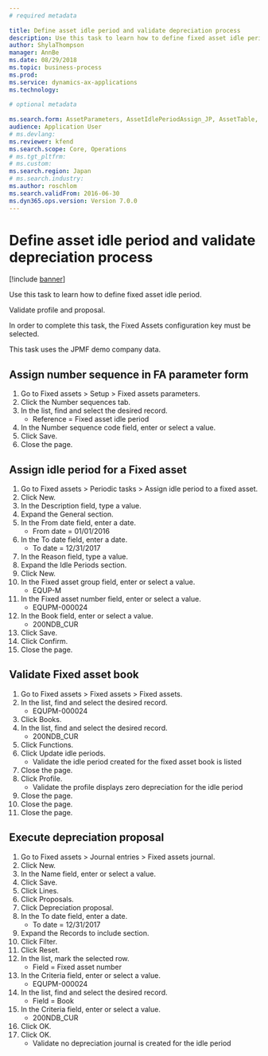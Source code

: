 ```yaml
--- 
# required metadata 
 
title: Define asset idle period and validate depreciation process
description: Use this task to learn how to define fixed asset idle period. 
author: ShylaThompson
manager: AnnBe 
ms.date: 08/29/2018
ms.topic: business-process 
ms.prod:  
ms.service: dynamics-ax-applications 
ms.technology:  
 
# optional metadata 
 
ms.search.form: AssetParameters, AssetIdlePeriodAssign_JP, AssetTable, AssetBook, AssetIdlePeriodUpdate_JP, AssetProfile, LedgerJournalTable, LedgerJournalTransAsset, SysQueryForm   
audience: Application User 
# ms.devlang:  
ms.reviewer: kfend
ms.search.scope: Core, Operations 
# ms.tgt_pltfrm:  
# ms.custom:  
ms.search.region: Japan
# ms.search.industry: 
ms.author: roschlom
ms.search.validFrom: 2016-06-30 
ms.dyn365.ops.version: Version 7.0.0 
---
```

# Define asset idle period and validate depreciation process

[!include [banner](../../includes/banner.md)]

Use this task to learn how to define fixed asset idle period. 

Validate profile and proposal.



In order to complete this task, the Fixed Assets configuration key must be selected.



This task uses the JPMF demo company data.


## Assign number sequence in FA parameter form
1. Go to Fixed assets > Setup > Fixed assets parameters.
2. Click the Number sequences tab.
3. In the list, find and select the desired record.
    * Reference = Fixed asset idle period  
4. In the Number sequence code field, enter or select a value.
5. Click Save.
6. Close the page.

## Assign idle period for a Fixed asset
1. Go to Fixed assets > Periodic tasks > Assign idle period to a fixed asset.
2. Click New.
3. In the Description field, type a value.
4. Expand the General section.
5. In the From date field, enter a date.
    * From date = 01/01/2016  
6. In the To date field, enter a date.
    * To date = 12/31/2017  
7. In the Reason field, type a value.
8. Expand the Idle Periods section.
9. Click New.
10. In the Fixed asset group field, enter or select a value.
    * EQUP-M  
11. In the Fixed asset number field, enter or select a value.
    * EQUPM-000024  
12. In the Book field, enter or select a value.
    * 200NDB_CUR  
13. Click Save.
14. Click Confirm.
15. Close the page.

## Validate Fixed asset book
1. Go to Fixed assets > Fixed assets > Fixed assets.
2. In the list, find and select the desired record.
    * EQUPM-000024  
3. Click Books.
4. In the list, find and select the desired record.
    * 200NDB_CUR  
5. Click Functions.
6. Click Update idle periods.
    * Validate the idle period created for the fixed asset book is listed  
7. Close the page.
8. Click Profile.
    * Validate the profile displays zero depreciation for the idle period  
9. Close the page.
10. Close the page.
11. Close the page.

## Execute depreciation proposal
1. Go to Fixed assets > Journal entries > Fixed assets journal.
2. Click New.
3. In the Name field, enter or select a value.
4. Click Save.
5. Click Lines.
6. Click Proposals.
7. Click Depreciation proposal.
8. In the To date field, enter a date.
    * To date = 12/31/2017  
9. Expand the Records to include section.
10. Click Filter.
11. Click Reset.
12. In the list, mark the selected row.
    * Field = Fixed asset number  
13. In the Criteria field, enter or select a value.
    * EQUPM-000024  
14. In the list, find and select the desired record.
    * Field = Book  
15. In the Criteria field, enter or select a value.
    * 200NDB_CUR  
16. Click OK.
17. Click OK.
    * Validate no depreciation journal is created for the idle period  

